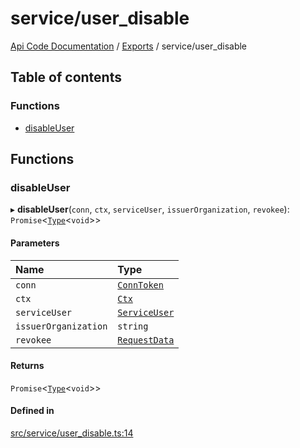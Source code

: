 # service/user\_disable
 
[Api Code Documentation](../README.md) / [Exports](../modules.md) / service/user\_disable

## Table of contents

### Functions

- [disableUser](service_user_disable.md#disableuser)

## Functions

### disableUser

▸ **disableUser**(`conn`, `ctx`, `serviceUser`, `issuerOrganization`, `revokee`): `Promise`\<[`Type`](result.md#type)\<`void`\>\>

#### Parameters

| Name | Type |
| :------ | :------ |
| `conn` | [`ConnToken`](service_conn.md#conntoken) |
| `ctx` | [`Ctx`](../interfaces/lib_ctx.Ctx.md) |
| `serviceUser` | [`ServiceUser`](../interfaces/service_domain_organization_service_user.ServiceUser.md) |
| `issuerOrganization` | `string` |
| `revokee` | [`RequestData`](../interfaces/service_domain_organization_user_disable.RequestData.md) |

#### Returns

`Promise`\<[`Type`](result.md#type)\<`void`\>\>

#### Defined in

[src/service/user_disable.ts:14](https://github.com/openkfw/TruBudget/blob/40b449a/api/src/service/user_disable.ts#L14)
